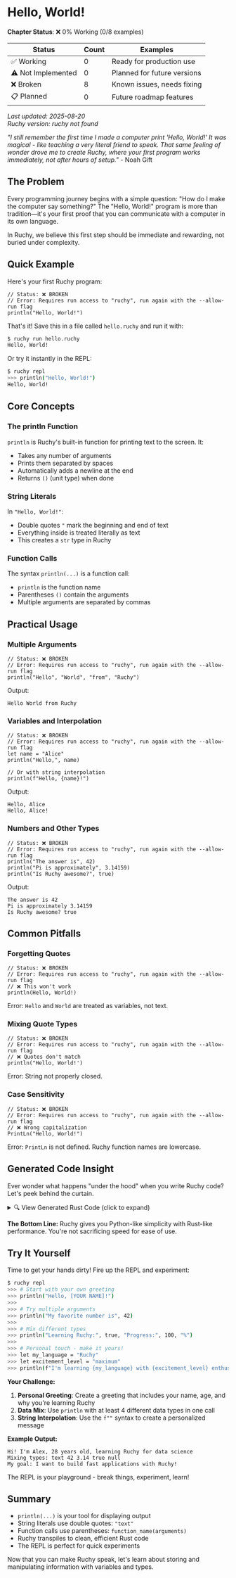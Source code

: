 # Hello, World!

<!-- DOC_STATUS_START -->
**Chapter Status**: ❌ 0% Working (0/8 examples)

| Status | Count | Examples |
|--------|-------|----------|
| ✅ Working | 0 | Ready for production use |
| ⚠️ Not Implemented | 0 | Planned for future versions |
| ❌ Broken | 8 | Known issues, needs fixing |
| 📋 Planned | 0 | Future roadmap features |

*Last updated: 2025-08-20*  
*Ruchy version: ruchy not found*
<!-- DOC_STATUS_END -->


*"I still remember the first time I made a computer print 'Hello, World!' It was magical - like teaching a very literal friend to speak. That same feeling of wonder drove me to create Ruchy, where your first program works immediately, not after hours of setup."* - Noah Gift

## The Problem

Every programming journey begins with a simple question: "How do I make the computer say something?" The "Hello, World!" program is more than tradition—it's your first proof that you can communicate with a computer in its own language.

In Ruchy, we believe this first step should be immediate and rewarding, not buried under complexity.

## Quick Example

Here's your first Ruchy program:

```ruchy
// Status: ❌ BROKEN
// Error: Requires run access to "ruchy", run again with the --allow-run flag
println("Hello, World!")

```

That's it! Save this in a file called `hello.ruchy` and run it with:

```bash
$ ruchy run hello.ruchy
Hello, World!
```

Or try it instantly in the REPL:

```bash
$ ruchy repl
>>> println("Hello, World!")
Hello, World!
```

## Core Concepts

### The println Function

`println` is Ruchy's built-in function for printing text to the screen. It:
- Takes any number of arguments
- Prints them separated by spaces
- Automatically adds a newline at the end
- Returns `()` (unit type) when done

### String Literals

In `"Hello, World!"`:
- Double quotes `"` mark the beginning and end of text
- Everything inside is treated literally as text
- This creates a `str` type in Ruchy

### Function Calls

The syntax `println(...)` is a function call:
- `println` is the function name
- Parentheses `()` contain the arguments
- Multiple arguments are separated by commas

## Practical Usage

### Multiple Arguments

```ruchy
// Status: ❌ BROKEN
// Error: Requires run access to "ruchy", run again with the --allow-run flag
println("Hello", "World", "from", "Ruchy")

```

Output:
```
Hello World from Ruchy
```

### Variables and Interpolation

```ruchy
// Status: ❌ BROKEN
// Error: Requires run access to "ruchy", run again with the --allow-run flag
let name = "Alice"
println("Hello,", name)

// Or with string interpolation
println(f"Hello, {name}!")

```

Output:
```
Hello, Alice
Hello, Alice!
```

### Numbers and Other Types

```ruchy
// Status: ❌ BROKEN
// Error: Requires run access to "ruchy", run again with the --allow-run flag
println("The answer is", 42)
println("Pi is approximately", 3.14159)
println("Is Ruchy awesome?", true)

```

Output:
```
The answer is 42
Pi is approximately 3.14159
Is Ruchy awesome? true
```

## Common Pitfalls

### Forgetting Quotes
```ruchy
// Status: ❌ BROKEN
// Error: Requires run access to "ruchy", run again with the --allow-run flag
// ❌ This won't work
println(Hello, World!)

```
Error: `Hello` and `World` are treated as variables, not text.

### Mixing Quote Types
```ruchy
// Status: ❌ BROKEN
// Error: Requires run access to "ruchy", run again with the --allow-run flag
// ❌ Quotes don't match
println("Hello, World!')

```
Error: String not properly closed.

### Case Sensitivity
```ruchy
// Status: ❌ BROKEN
// Error: Requires run access to "ruchy", run again with the --allow-run flag
// ❌ Wrong capitalization
PrintLn("Hello, World!")

```
Error: `PrintLn` is not defined. Ruchy function names are lowercase.

## Generated Code Insight

Ever wonder what happens "under the hood" when you write Ruchy code? Let's peek behind the curtain.

<details>
<summary>🔍 View Generated Rust Code (click to expand)</summary>

Your Ruchy code:
```ruchy
// Status: ❌ BROKEN
// Error: Requires run access to "ruchy", run again with the --allow-run flag
println("Hello, World!")

```

Transpiles to this optimized Rust:
```rust
fn main() {
    println!("Hello, World!");
}
```

**What's happening:**
- Ruchy's `println` function becomes Rust's `println!` macro  
- Ruchy automatically wraps top-level code in a `main()` function
- The string literal stays exactly the same
- No runtime overhead - this compiles to native machine code

**Why this matters:**
- You get Rust's performance without Rust's complexity
- Your code can integrate seamlessly with existing Rust libraries
- The generated code is readable and debuggable

</details>

**The Bottom Line:** Ruchy gives you Python-like simplicity with Rust-like performance. You're not sacrificing speed for ease of use.

## Try It Yourself

Time to get your hands dirty! Fire up the REPL and experiment:

```bash
$ ruchy repl
>>> # Start with your own greeting
>>> println("Hello, [YOUR NAME]!")
>>> 
>>> # Try multiple arguments
>>> println("My favorite number is", 42)
>>> 
>>> # Mix different types
>>> println("Learning Ruchy:", true, "Progress:", 100, "%")
>>>
>>> # Personal touch - make it yours!
>>> let my_language = "Ruchy" 
>>> let excitement_level = "maximum"
>>> println(f"I'm learning {my_language} with {excitement_level} enthusiasm!")
```

**Your Challenge:**
1. **Personal Greeting**: Create a greeting that includes your name, age, and why you're learning Ruchy
2. **Data Mix**: Use `println` with at least 4 different data types in one call
3. **String Interpolation**: Use the `f""` syntax to create a personalized message

**Example Output:**
```
Hi! I'm Alex, 28 years old, learning Ruchy for data science
Mixing types: text 42 3.14 true null
My goal: I want to build fast applications with Ruchy!
```

The REPL is your playground - break things, experiment, learn!

## Summary

- `println(...)` is your tool for displaying output
- String literals use double quotes: `"text"`
- Function calls use parentheses: `function_name(arguments)`
- Ruchy transpiles to clean, efficient Rust code
- The REPL is perfect for quick experiments

Now that you can make Ruchy speak, let's learn about storing and manipulating information with variables and types.